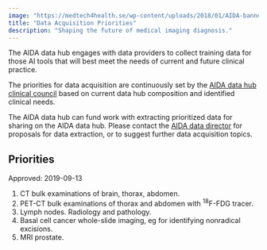 ```yaml
---
image: "https://medtech4health.se/wp-content/uploads/2018/01/AIDA-banner-smal.jpg"
title: "Data Acquisition Priorities"
description: "Shaping the future of medical imaging diagnosis."
---
```


The AIDA data hub engages with data providers to collect training data for those
AI tools that will best meet the needs of current and future clinical practice.

The priorities for data acquisition are continuously set by the
[AIDA data hub clinical council](https://medtech4health.se/aida/organisation/)
based on current data hub composition and identified clinical needs.

The AIDA data hub can fund work with extracting prioritized data for sharing on
the AIDA data hub. Please contact the
[AIDA data director](mailto:aida-data-director@medtech4health.se)
for proposals for data extraction, or to suggest further data
acquisition topics.

## Priorities

Approved: 2019-09-13

1. CT bulk examinations of brain, thorax, abdomen.
2. PET-CT bulk examinations of thorax and abdomen with <sup>18</sup>F-FDG tracer.
3. Lymph nodes. Radiology and pathology.
4. Basal cell cancer whole-slide imaging, eg for identifying nonradical excisions.
5. MRI prostate.
